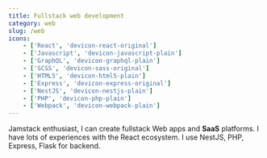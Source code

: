 ```yaml
---
title: Fullstack web development
category: web
slug: /web
icons:
    - ['React', 'devicon-react-original']
    - ['Javascript', 'devicon-javascript-plain']
    - ['GraphQL', 'devicon-graphql-plain']
    - ['SCSS', 'devicon-sass-original']
    - ['HTML5', 'devicon-html5-plain']
    - ['Express', 'devicon-express-original']
    - ['NestJS', 'devicon-nestjs-plain']
    - ['PHP', 'devicon-php-plain']
    - ['Webpack', 'devicon-webpack-plain']
---
```


Jamstack enthusiast, I can create fullstack Web apps and **SaaS** platforms. I have lots of experiences with the React ecosystem. I use NestJS, PHP, Express, Flask for backend.
